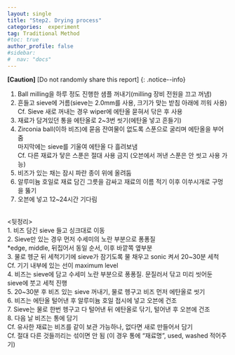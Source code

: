 ```yaml
---
layout: single
title: "Step2. Drying process"
categories:  experiment
tag: Traditional Method
#toc: true
author_profile: false
#sidebar:
#  nav: "docs"
---
```


**[Caution]** [Do not randomly share this report]
{: .notice--info}

1. Ball milling을 하루 정도 진행한 샘플 꺼내기(milling 장비 전원을 끄고 꺼냄)<br>
2. 흔들고 sieve에 거름(sieve는 2.0mm를 사용, 크기가 맞는 받침 아래에 끼워 사용)<br>
 Cf. Sieve 새로 꺼내는 경우 wiper에 에탄올 묻혀서 닦은 후 사용<br>
3. 재료가 담겨있던 통을 에탄올로 2~3번 씻기(에탄올 넣고 흔들기)<br>
4. Zirconia ball(이하 비즈)에 묻음 잔여물이 없도록 스푼으로 굴리며 에탄올을 부어줌<br>
   마지막에는 sieve를 기울여 에탄올 다 흘려보냄<br>
 Cf. 다른 재료가 닿은 스푼은 절대 사용 금지 (오븐에서 꺼낸 스푼은 안 씻고 사용 가능)<br>
5. 비즈가 있는 채는 잠시 파란 종이 위에 올려둠<br>
6. 알루미늄 호일로 재료 담긴 그릇을 감싸고 재료의 이름 적기 이후 이쑤시개로 구멍을 뚫기<br>
7. 오븐에 넣고 12~24시간 기다림<br>
<br>
<뒷정리><br>
1. 비즈 담긴 sieve 들고 싱크대로 이동<br>
2. Sieve만 있는 경우 먼저 수세미의 노란 부분으로 퐁퐁질<br>
 *edge, middle, 뒤집어서 동일 순서, 이후 바깥쪽 옆부분<br>
3. 물로 헹군 뒤 세척기기에 sieve가 잠기도록 물 채우고 sonic 켜서 20~30분 세척<br>
 Cf. 기기 내부에 있는 선이 maximum level<br>
4. 비즈는 sieve에 담고 수세미 노란 부분으로 퐁퐁질. 문질러서 닦고 미리 씻어둔 sieve에 붓고 세척 진행<br>
5. 20~30분 후 비즈 있는 sieve 꺼내기, 물로 헹구고 비즈 먼저 에탄올로 씻기<br>
6. 비즈는 에탄올 털어낸 후 알루미늄 호일 접시에 넣고 오븐에 건조<br>
7. Sieve는 물로 한번 헹구고 다 털어낸 뒤 에탄올로 닦기, 털어낸 후 오븐에 건조<br>
8. 다음 날 비즈는 통에 담기<br>
 Cf. 유사한 재료는 비즈를 같이 보관 가능하나, 없다면 새로 만들어서 담기<br>
 Cf. 절대 다른 것들끼리는 섞이면 안 됨 (이 경우 통에 “재료명”, used, washed 적어주기)
